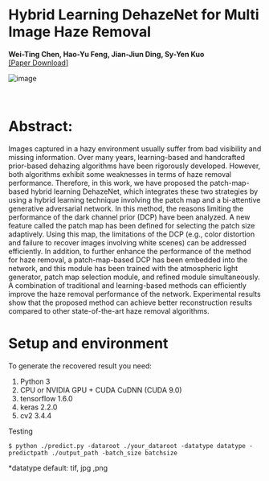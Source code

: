 # Hybrid Learning DehazeNet for Multi Image Haze Removal 

**Wei-Ting Chen, Hao-Yu Feng, Jian-Jiun Ding, Sy-Yen Kuo**  
[[Paper Download]](https://ieeexplore.ieee.org/document/9094006)


![image](pmhld.png)

<br>


# Abstract:

Images captured in a hazy environment usually suffer from bad visibility and missing information. Over many years, learning-based and handcrafted prior-based dehazing algorithms have been rigorously developed. However, both algorithms exhibit some weaknesses in terms of haze removal performance. Therefore, in this work, we have proposed the patch-map-based hybrid learning DehazeNet, which integrates these two strategies by using a hybrid learning technique involving the patch map and a bi-attentive generative adversarial network. In this method, the reasons limiting the performance of the dark channel prior (DCP) have been analyzed. A new feature called the patch map has been defined for selecting the patch size adaptively. Using this map, the limitations of the DCP (e.g., color distortion and failure to recover images involving white scenes) can be addressed efficiently. In addition, to further enhance the performance of the method for haze removal, a patch-map-based DCP has been embedded into the network, and this module has been trained with the atmospheric light generator, patch map selection module, and refined module simultaneously. A combination of traditional and learning-based methods can efficiently improve the haze removal performance of the network. Experimental results show that the proposed method can achieve better reconstruction results compared to other state-of-the-art haze removal algorithms.


# Setup and environment

To generate the recovered result you need:

1. Python 3 
2. CPU or NVIDIA GPU + CUDA CuDNN (CUDA 9.0)
3. tensorflow 1.6.0
4. keras 2.2.0
5. cv2 3.4.4

Testing

```
$ python ./predict.py -dataroot ./your_dataroot -datatype datatype -predictpath ./output_path -batch_size batchsize
```

*datatype default: tif, jpg ,png


```
